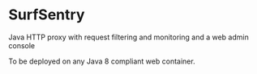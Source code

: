 # SurfSentry
Java HTTP proxy with request filtering and monitoring and a web admin console

To be deployed on any Java 8 compliant web container.
